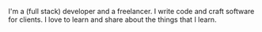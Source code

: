 I'm a (full stack) developer and a freelancer. I write code and craft software for clients. I love to learn and share about the things that I learn.

